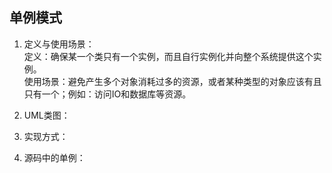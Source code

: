## 单例模式 ##
1. 定义与使用场景：   
  定义：确保某一个类只有一个实例，而且自行实例化并向整个系统提供这个实例。  
  使用场景：避免产生多个对象消耗过多的资源，或者某种类型的对象应该有且只有一个；例如：访问IO和数据库等资源。 
2. UML类图：  
  
3. 实现方式：
4. 源码中的单例：